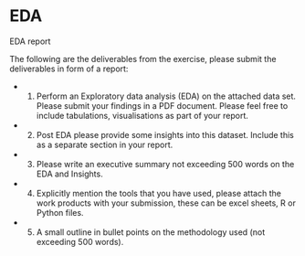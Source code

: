 # EDA
EDA report

The following are the deliverables from the exercise, please submit the deliverables in form of a report:

* 1. Perform an Exploratory data analysis (EDA) on the attached data set. Please submit your findings in a PDF document. Please feel free to include tabulations, visualisations as part of your report. 
* 2. Post EDA please provide some insights into this dataset. Include this as a separate section in your report. 
* 3. Please write an executive summary not exceeding 500 words on the EDA and Insights.
* 4. Explicitly mention the tools that you have used, please attach the work products with your submission, these can be excel sheets, R or Python files. 
* 5. A small outline in bullet points on the methodology used (not exceeding 500 words). 
